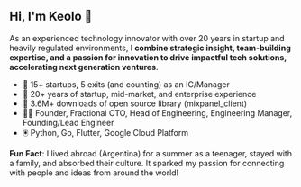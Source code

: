 ## Hi, I'm Keolo 👋

As an experienced technology innovator with over 20 years in startup and heavily regulated environments, **I combine strategic insight, team-building expertise, and a passion for innovation to drive impactful tech solutions, accelerating next generation ventures**.

- 🚀 15+ startups, 5 exits (and counting) as an IC/Manager
- 🦾 20+ years of startup, mid-market, and enterprise experience
- 🙌 3.6M+ downloads of open source library (mixpanel_client)
- 👨‍🚀 Founder, Fractional CTO, Head of Engineering, Engineering Manager, Founding/Lead Engineer
- 🖲️ Python, Go, Flutter, Google Cloud Platform 

**Fun Fact**: I lived abroad (Argentina) for a summer as a teenager, stayed with a family, and absorbed their culture. It sparked my passion for connecting with people and ideas from around the world!
